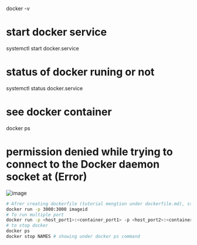 docker -v

# start docker service
systemctl start docker.service
# status of docker runing or not
systemctl status docker.service
# see docker container
docker ps
# permission denied while trying to connect to the Docker daemon socket at (Error)
![image](https://github.com/user-attachments/assets/647154f1-1203-483d-ba9a-88f41a2f6ad1)


```bash
# Afrer creating dockerfile (tutorial mengtion under dockerfile.md), start docker
docker run -p 3000:3000 imageid
# To run multiple port
docker run -p <host_port1>:<container_port1> -p <host_port2>:<container_port2>
# to stop docker
docker ps
docker stop NAMES # showing under docker ps command
```
